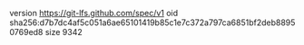 version https://git-lfs.github.com/spec/v1
oid sha256:d7b7dc4af5c051a6ae65101419b85c1e7c372a797ca6851bf2deb88950769ed8
size 9342
